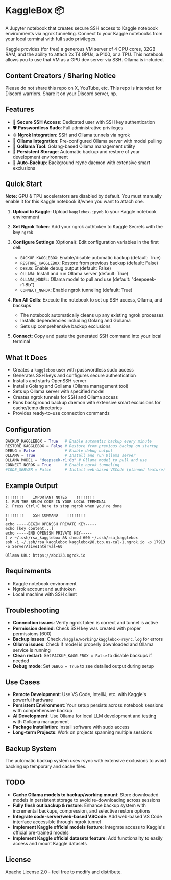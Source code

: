 # KaggleBox 📦

A Jupyter notebook that creates secure SSH access to Kaggle notebook environments via ngrok tunneling. Connect to your Kaggle notebooks from your local terminal with full sudo privileges.

Kaggle provides (for free) a generous VM server of 4 CPU cores, 32GB RAM, and the ability to attach 2x T4 GPUs, a P100, or a TPU. This notebook allows you to use that VM as a GPU dev server via SSH. Ollama is included.

## Content Creators / Sharing Notice

Please do not share this repo on X, YouTube, etc. This repo is intended for Discord warriors. Share it on your Discord server, np.

## Features

- 🔐 **Secure SSH Access**: Dedicated user with SSH key authentication
- 🛡️ **Passwordless Sudo**: Full administrative privileges
- 🌐 **Ngrok Integration**: SSH and Ollama tunnels via ngrok
- 🤖 **Ollama Integration**: Pre-configured Ollama server with model pulling
- 🔧 **Gollama Tool**: Golang-based Ollama management utility
- 💾 **Persistent Storage**: Automatic backup and restore of your development environment
- 🔄 **Auto-Backup**: Background rsync daemon with extensive smart exclusions

## Quick Start

**Note:** GPU & TPU accelerators are disabled by default. You must manually enable it for this Kaggle notebook if/when you want to attach one.

1. **Upload to Kaggle**: Upload `kagglebox.ipynb` to your Kaggle notebook environment

2. **Set Ngrok Token**: Add your ngrok authtoken to Kaggle Secrets with the key `ngrok`

3. **Configure Settings** (Optional): Edit configuration variables in the first cell:
   - `BACKUP_KAGGLEBOX`: Enable/disable automatic backup (default: True)
   - `RESTORE_KAGGLEBOX`: Restore from previous backup (default: False)  
   - `DEBUG`: Enable debug output (default: False)
   - `OLLAMA`: Install and run Ollama server (default: True)
   - `OLLAMA_MODEL`: Ollama model to pull and use (default: "deepseek-r1:8b")
   - `CONNECT_NGROK`: Enable ngrok tunneling (default: True)

4. **Run All Cells**: Execute the notebook to set up SSH access, Ollama, and backups
   - The notebook automatically cleans up any existing ngrok processes
   - Installs dependencies including Golang and Gollama
   - Sets up comprehensive backup exclusions

5. **Connect**: Copy and paste the generated SSH command into your local terminal

## What It Does

- Creates a `kagglebox` user with passwordless sudo access
- Generates SSH keys and configures secure authentication
- Installs and starts OpenSSH server
- Installs Golang and Gollama (Ollama management tool)
- Sets up Ollama server with specified model
- Creates ngrok tunnels for SSH and Ollama access
- Runs background backup daemon with extensive smart exclusions for cache/temp directories
- Provides ready-to-use connection commands

## Configuration

```python
BACKUP_KAGGLEBOX = True   # Enable automatic backup every minute
RESTORE_KAGGLEBOX = False # Restore from previous backup on startup
DEBUG = False             # Enable debug output
OLLAMA = True             # Install and run Ollama server
OLLAMA_MODEL = "deepseek-r1:8b" # Ollama model to pull and use
CONNECT_NGROK = True      # Enable ngrok tunneling
#CODE_SERVER = False      # Install web-based VSCode (planned feature)
```

## Example Output

```
!!!!!!!!    IMPORTANT NOTES    !!!!!!!!
1. RUN THE BELOW CODE IN YOUR LOCAL TERMINAL
2. Press Ctrl+C here to stop ngrok when you're done

!!!!!!!!    SSH COMMAND    !!!!!!!!
(
echo -----BEGIN OPENSSH PRIVATE KEY-----
echo [key content...]
echo -----END OPENSSH PRIVATE KEY-----
) > ~/.ssh/rsa_kagglebox && chmod 600 ~/.ssh/rsa_kagglebox
ssh -i ~/.ssh/rsa_kagglebox kagglebox@8.tcp.us-cal-1.ngrok.io -p 17913 -o ServerAliveInterval=60

Ollama URL: https://abc123.ngrok.io
```

## Requirements

- Kaggle notebook environment
- Ngrok account and authtoken  
- Local machine with SSH client

## Troubleshooting

- **Connection issues**: Verify ngrok token is correct and tunnel is active
- **Permission denied**: Check SSH key was created with proper permissions (600)
- **Backup issues**: Check `/kaggle/working/kagglebox-rsync.log` for errors
- **Ollama issues**: Check if model is properly downloaded and Ollama service is running
- **Clean restart**: Set `BACKUP_KAGGLEBOX = False` to disable backups if needed
- **Debug mode**: Set `DEBUG = True` to see detailed output during setup

## Use Cases

- **Remote Development**: Use VS Code, IntelliJ, etc. with Kaggle's powerful hardware
- **Persistent Environment**: Your setup persists across notebook sessions with comprehensive backup
- **AI Development**: Use Ollama for local LLM development and testing with Gollama management
- **Package Installation**: Install software with sudo access
- **Long-term Projects**: Work on projects spanning multiple sessions

## Backup System

The automatic backup system uses rsync with extensive exclusions to avoid backing up temporary and cache files.

## TODO

- **Cache Ollama models to backup/working mount**: Store downloaded models in persistent storage to avoid re-downloading across sessions
- **Fully flesh out backup & restore**: Enhance backup system with incremental backups, compression, and selective restore options
- **Integrate code-server/web-based VSCode**: Add web-based VS Code interface accessible through ngrok tunnel
- **Implement Kaggle official models feature**: Integrate access to Kaggle's official pre-trained models
- **Implement Kaggle official datasets feature**: Add functionality to easily access and mount Kaggle datasets

## License

Apache License 2.0 - feel free to modify and distribute.